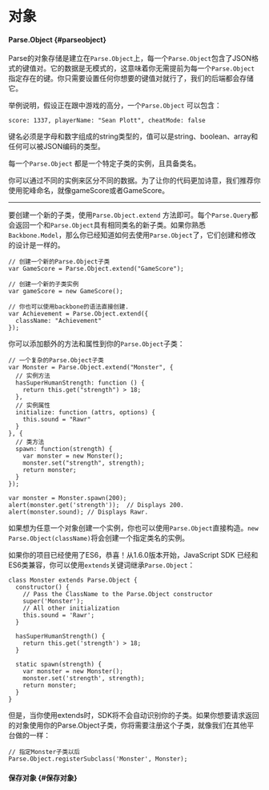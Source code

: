 # 对象

#### Parse.Object {#parseobject}

Parse的对象存储是建立在`Parse.Object`上，每一个`Parse.Object`包含了JSON格式的键值对。它的数据是无模式的，这意味着你无需提前为每一个`Parse.Object` 指定存在的键。你只需要设置任何你想要的键值对就行了，我们的后端都会存储它。

举例说明，假设正在跟中游戏的高分，一个`Parse.Object` 可以包含：

```
score: 1337, playerName: "Sean Plott", cheatMode: false
```

键名必须是字母和数字组成的string类型的，值可以是string、boolean、array和任何可以被JSON编码的类型。

每一个`Parse.Object` 都是一个特定子类的实例，且具备类名。

你可以通过不同的实例来区分不同的数据。为了让你的代码更加诗意，我们推荐你使用驼峰命名，就像gameScore或者GameScore。

---

要创建一个新的子类，使用`Parse.Object.extend` 方法即可。每个`Parse.Query`都会返回一个和`Parse.Object`具有相同类名的新子类。如果你熟悉`Backbone.Model`，那么你已经知道如何去使用`Parse.Object`了，它们创建和修改的设计是一样的。

```
// 创建一个新的Parse.Object子类
var GameScore = Parse.Object.extend("GameScore");

// 创建一个新的子类实例
var gameScore = new GameScore();

// 你也可以使用backbone的语法直接创建.
var Achievement = Parse.Object.extend({
  className: "Achievement"
});
```

你可以添加额外的方法和属性到你的`Parse.Object`子类：

```
// 一个复杂的Parse.Object子类
var Monster = Parse.Object.extend("Monster", {
  // 实例方法
  hasSuperHumanStrength: function () {
    return this.get("strength") > 18;
  },
  // 实例属性
  initialize: function (attrs, options) {
    this.sound = "Rawr"
  }
}, {
  // 类方法
  spawn: function(strength) {
    var monster = new Monster();
    monster.set("strength", strength);
    return monster;
  }
});

var monster = Monster.spawn(200);
alert(monster.get('strength'));  // Displays 200.
alert(monster.sound); // Displays Rawr.
```

如果想为任意一个对象创建一个实例，你也可以使用`Parse.Object`直接构造。`new Parse.Object(className)`将会创建一个指定类名的实例。

如果你的项目已经使用了ES6，恭喜！从1.6.0版本开始，JavaScript SDK 已经和ES6类兼容，你可以使用`extends`关键词继承`Parse.Object`：

```
class Monster extends Parse.Object {
  constructor() {
    // Pass the ClassName to the Parse.Object constructor
    super('Monster');
    // All other initialization
    this.sound = 'Rawr';
  }

  hasSuperHumanStrength() {
    return this.get('strength') > 18;
  }

  static spawn(strength) {
    var monster = new Monster();
    monster.set('strength', strength);
    return monster;
  }
}
```

但是，当你使用extends时，SDK将不会自动识别你的子类。如果你想要请求返回的对象使用你的Parse.Object子类，你将需要注册这个子类，就像我们在其他平台做的一样：

```
// 指定Monster子类以后
Parse.Object.registerSubclass('Monster', Monster);
```

#### 保存对象 {#保存对象}



